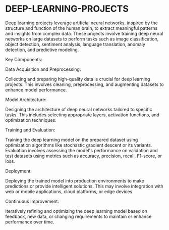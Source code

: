 # DEEP-LEARNING-PROJECTS
Deep learning projects leverage artificial neural networks, inspired by the structure and function of the human brain, to extract meaningful patterns and insights from complex data. 
These projects involve training deep neural networks on large datasets to perform tasks such as image classification, object detection, sentiment analysis, language translation, anomaly detection, and predictive modeling.

Key Components:

Data Acquisition and Preprocessing:

Collecting and preparing high-quality data is crucial for deep learning projects. This involves cleaning, preprocessing, and augmenting datasets to enhance model performance.

Model Architecture:

Designing the architecture of deep neural networks tailored to specific tasks. This includes selecting appropriate layers, activation functions, and optimization techniques.

Training and Evaluation: 

Training the deep learning model on the prepared dataset using optimization algorithms like stochastic gradient descent or its variants. Evaluation involves assessing the model's performance on validation and test datasets using metrics such as accuracy, precision, recall, F1-score, or loss.

Deployment: 

Deploying the trained model into production environments to make predictions or provide intelligent solutions. This may involve integration with web or mobile applications, cloud platforms, or edge devices.

Continuous Improvement:

Iteratively refining and optimizing the deep learning model based on feedback, new data, or changing requirements to maintain or enhance performance over time.
